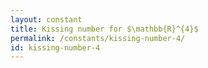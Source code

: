 ```yaml
---
layout: constant
title: Kissing number for $\mathbb{R}^{4}$
permalink: /constants/kissing-number-4/
id: kissing-number-4
---
```


